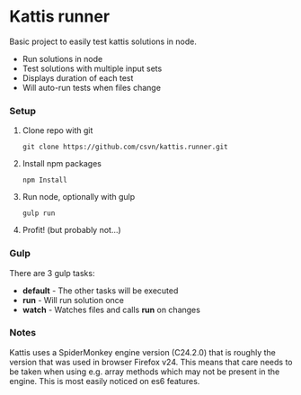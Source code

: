 # Kattis runner

Basic project to easily test kattis solutions in node.

* Run solutions in node
* Test solutions with multiple input sets
* Displays duration of each test
* Will auto-run tests when files change

### Setup
1. Clone repo with git

    ```
    git clone https://github.com/csvn/kattis.runner.git
    ```

2. Install npm packages

    ```
    npm Install
    ```

3. Run node, optionally with gulp

    ```
    gulp run
    ```

4. Profit! (but probably not...)

### Gulp
There are 3 gulp tasks:

* **default** - The other tasks will be executed
* **run** - Will run solution once
* **watch** - Watches files and calls **run** on changes
 
### Notes
Kattis uses a SpiderMonkey engine version (C24.2.0) that is roughly the version that was used in browser Firefox v24. This means that care needs to be taken when using e.g. array methods which may not be present in the engine. This is most easily noticed on es6 features.

